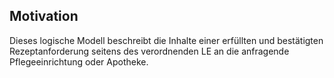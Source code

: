 ## Motivation

Dieses logische Modell beschreibt die Inhalte einer erfüllten und bestätigten Rezeptanforderung seitens des verordnenden LE an die anfragende Pflegeeinrichtung oder Apotheke.
